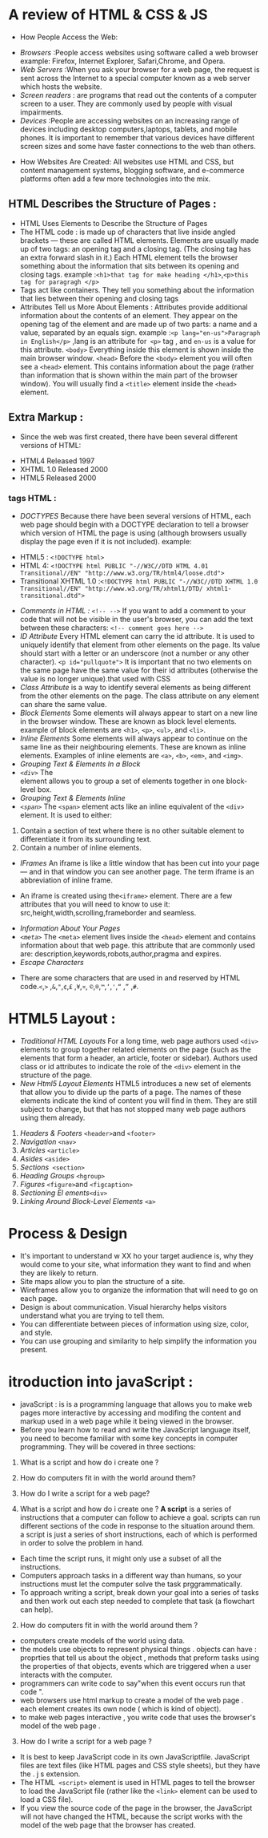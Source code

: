 # A review of HTML & CSS & JS
* How People Access the Web:
- *Browsers* :People access websites using software called a web browser
example: Firefox, Internet Explorer, Safari,Chrome, and Opera.
- *Web Servers* :When you ask your browser for a web page, the request is sent across the Internet to a special computer known as a web server which hosts the website.
- *Screen readers* : are programs that read out the contents of a computer screen to a user. They are commonly used by people with visual impairments.
- *Devices* :People are accessing websites on an increasing range of devices including desktop computers,laptops, tablets, and mobile phones. It is important to remember that various devices have different screen sizes and some have faster connections to the web than others.
* How Websites Are Created:
All websites use HTML and CSS, but content management systems, blogging software, and e-commerce platforms often add a few more technologies into the mix.

## HTML Describes the Structure of Pages :
- HTML Uses Elements to Describe the Structure of Pages
- The HTML code : is made up of characters that live inside angled brackets — these are called HTML elements. Elements are usually made up of two tags: an opening tag and a closing tag. (The closing tag has an extra forward slash in it.) Each HTML element tells the browser something about the information that sits between its opening and closing tags.
example :`<h1>that tag for make heading </h1>`,`<p>this tag for paragragh </p>`
- Tags act like containers. They tell you something about the information that lies between their opening and closing tags
- Attributes Tell us More About Elements :
Attributes provide additional information about the contents of an element. They appear on the opening tag of the element and are made up of two parts: a name and a value, separated by an equals sign.
example :`<p lang="en-us">Paragraph in English</p>` ,lang is an attribute for` <p>` tag  , and `en-us` is a value for this attribute.
`<body>` Everything inside this element is shown inside the main browser window.
`<head>` Before the `<body>` element you will often see a `<head>` element.
This contains information about the page (rather than information that is shown within the main part of the browser window). You will usually find a `<title>` element inside the `<head>` element.

## Extra Markup :
* Since the web was first created, there have been several different versions of HTML:
- HTML4 Released 1997
- XHTML 1.0 Released 2000
- HTML5 Released 2000
 ###  tags HTML :
 * *DOCTYPES* 
 Because there have been several versions of HTML, each web page should begin with a DOCTYPE declaration to tell a browser which version of HTML the page is using (although browsers usually display the page even if it is not included). example:
 - HTML5 : `<!DOCTYPE html>` 
 - HTML 4: `<!DOCTYPE html PUBLIC "-//W3C//DTD HTML 4.01 Transitional//EN" "http://www.w3.org/TR/html4/loose.dtd">`
 - Transitional XHTML 1.0 :`<!DOCTYPE html PUBLIC "-//W3C//DTD XHTML 1.0 Transitional//EN" "http://www.w3.org/TR/xhtml1/DTD/ xhtml1-transitional.dtd">`
 * *Comments in HTML :* `<!-- -->` 
 If you want to add a comment to your code that will not be visible in the user's browser, you can add the text between these characters: `<!-- comment goes here -->`
* *ID Attribute* 
Every HTML element can carry the id attribute. It is used to uniquely identify that element from other elements on the page. Its value should start with a letter or an underscore (not a number or any other character). `<p id="pullquote">`
It is important that no two elements on the same page have the same value for their id attributes (otherwise the value is no longer unique).that used with CSS 
* *Class Attribute* 
is a way to identify several elements as being different from the other elements on the page.
The class attribute on any element can share the same value.
* *Block Elements*
Some elements will always appear to start on a new line in the browser window. These are known as block level elements.
example of block elements are `<h1>`, `<p>`, `<ul>`, and `<li>`.
* *Inline Elements*
Some elements will always appear to continue on the same line as their neighbouring elements. These are known as inline elements.
Examples of inline elements are `<a>`, `<b>`, `<em>`, and `<img>`.
* *Grouping Text & Elements In a Block*
* *`<div>`* The <div> element allows you to group a set of elements together in one block-level box.
* *Grouping Text & Elements Inline*
* *`<span>`* The `<span>` element acts like an inline equivalent of the `<div>` element. It is used to either:
1. Contain a section of text where there is no other suitable element to differentiate it from its surrounding text.
2. Contain a number of inline elements.
* *IFrames*
An iframe is like a little window that has been cut into your page — and in that window you can see another page. The term iframe is an abbreviation of inline frame.
- An iframe is created using the`<iframe>` element. There are a few attributes that you will need to know to use it: src,height,width,scrolling,frameborder and seamless.
* *Information About Your Pages*
* *`<meta>`*
The `<meta>` element lives inside the `<head>` element and contains information about that web page.
this attribute that are commonly used are: description,keywords,robots,author,pragma and expires.
* *Escape Characters*
- There are some characters that are used in and reserved by HTML code.`<`,`>` ,`&`,`"`,`¢`,`£` ,`¥`,`¤`, `©`,`®`,`™`,`‘`,`'`,`“` ,`”` ,`#`.

# HTML5 Layout :
* *Traditional HTML Layouts*
For a long time, web page authors used `<div>` elements to group together related elements on the page (such as the elements that form a header, an article, footer or sidebar).
 Authors used class or id attributes to indicate the role of the `<div>` element in the structure of the page.
 * *New Html5 Layout Elements*
 HTML5 introduces a new set of elements that allow you to divide up the parts of a page. The names of these elements indicate the kind of content you will find in them.
 They are still subject to change, but that has not stopped many web page authors using them already.
 1. *Headers & Footers* `<header>`and `<footer>`
 2. *Navigation* `<nav>`
 3. *Articles* `<article>`
 4. *Asides* `<aside>`
 5. *Sections*` <section>`
 6. *Heading Groups* `<hgroup>`
 7. *Figures* `<figure>`and `<figcaption>`
 8. *Sectioning El ements*`<div>`
 9. *Linking Around Block-Level Elements* `<a>`

 # Process & Design
 * It's important to understand w XX ho your target audience is, why they would come to your site, what information they want to find and when they are likely to return.
 * Site maps allow you to plan the structure of a site.
 * Wireframes allow you to organize the information that will need to go on each page.
 * Design is about communication. Visual hierarchy helps visitors understand what you are trying to tell them.
 * You can differentiate between pieces of information using size, color, and style.
 * You can use grouping and similarity to help simplify the information you present.

 # itroduction into  javaScript :
 * javaScript :
 is is a programming language that allows you to make web pages more interactive by accessing and modifing the content and markup used in a web page while it being viewed in the browser.
 * Before you learn how to read and write the JavaScript language itself, you need to become familiar with some key concepts in computer programming. They will be covered in three sections:
1. What is a script and how do i create one ?
2. How do computers fit in with the world around them?
3. How do I write a script for a web page? 

1. What is a script and how do i create one ?
**A script** is a series of instructions that a computer can follow to achieve a goal.
scripts can run different sections of the code in response to the situation around them.
a script is just a series of short instructions, each of which is performed in order to solve the problem in hand.
* Each time the script runs, it might only use a subset of all the instructions.
* Computers approach tasks in a different way than humans, so your instructions must let the computer solve the task prggrammatically.
* To approach writing a script, break down your goal into a series of tasks and then work out each step needed to complete that task (a flowchart can help).
2.  How do computers fit in with the world around them ?
* computers create models of the world using data.
* the models use objects to represent physical things .
objects can have : proprties that tell us about the object , 
methods that preform tasks using the properties of that objects,
events which are triggered when a user interacts with the computer.
* programmers can write code to say"when this event occurs run that code ".
* web browsers use html markup to create a model of the web page . each element creates its own node ( which is kind of object).
* to make web pages interactive , you write code that uses the browser's model of the web page .

3.  How do I write a script for a web page ? 
* It is best to keep JavaScript code in its own JavaScriptfile.
 JavaScript files are text files (like HTML pages and CSS style sheets), but they have the . j s extension.
 * The HTML` <script>` element is used in HTML pages to tell the browser to load the JavaScript file (rather like the `<link>` element can be used to load a CSS file).
 * If you view the source code of the page in the browser, the JavaScript will not have changed the HTML, because the script works with the model of the web page that the browser has created.
 